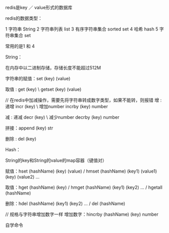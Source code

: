 redis是key ／ value形式的数据库

redis的数据类型：

1 字符串 String
2 字符串列表 list
3 有序字符串集合 sorted set
4 哈希 hash
5 字符串集合 set

常用的是1 和 4

String：

在内存中以二进制存储，存储长度不能超过512M

字符串的赋值：set (key) (value)

取值 : get (key) \ getset (key) (value)

// 在redis中加减操作，需要先将字符串转成数字类型，如果不能转，则报错
增 : 递增 incr (key) \ 增加number incrby (key) number

减 : 递减 decr (key) \ 减少number decrby (key) number

拼接：append (key) str 

删除 : del (key)


Hash：

String的key和String的value的map容器（键值对）

赋值：hset (hashName) (key) (value) / hmset (hashName) (key1) (value1) (key) (value2) ...

取值：hget (hashName) (key) / hmget (hashName) (key1) (key2) ... / hgetall (hashName)

删除：hdel (hashName) (key1) (key2) ... / del (hashName)

// 规格与字符串增加数字一样
增加数字：hincrby (hashName) (key) number

自学命令
